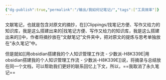 ```yaml
---
{"dg-publish":true,"permalink":"/输出/我如何记笔记/","tags":["工具效率"]}
---
```




文献笔记，也就是包含对原文的摘抄，在[[Clippings/找笔记方便、写作又给力的知识库，我是这么搭建出来的\|找笔记方便、写作又给力的知识库，我是这么搭建出来的]]中，作者将摘抄放在“文献笔记”文件夹中，把对原文的提炼与思考单独放在“永久笔记”中。

但是就如[[用obsidian搭建我的个人知识管理工作流 - 少数派-H8K339E\|用obsidian搭建我的个人知识管理工作流 - 少数派-H8K339E]]说，将摘录与总结放在同一个文档，可以帮助我们更好的联系回忆上下文，所以，==我取消了永久笔记==
